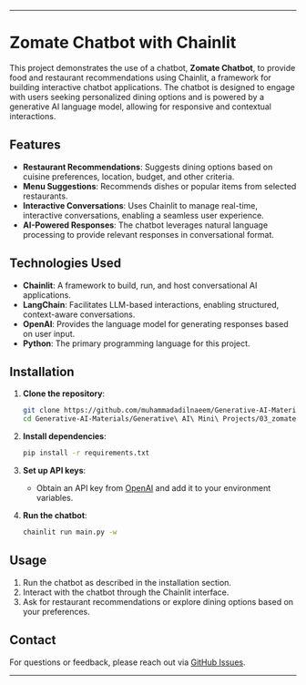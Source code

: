 
---

# **Zomate Chatbot with Chainlit**

This project demonstrates the use of a chatbot, **Zomate Chatbot**, to provide food and restaurant recommendations using Chainlit, a framework for building interactive chatbot applications. The chatbot is designed to engage with users seeking personalized dining options and is powered by a generative AI language model, allowing for responsive and contextual interactions.

## **Features**

- **Restaurant Recommendations**: Suggests dining options based on cuisine preferences, location, budget, and other criteria.
- **Menu Suggestions**: Recommends dishes or popular items from selected restaurants.
- **Interactive Conversations**: Uses Chainlit to manage real-time, interactive conversations, enabling a seamless user experience.
- **AI-Powered Responses**: The chatbot leverages natural language processing to provide relevant responses in conversational format.

## **Technologies Used**

- **Chainlit**: A framework to build, run, and host conversational AI applications.
- **LangChain**: Facilitates LLM-based interactions, enabling structured, context-aware conversations.
- **OpenAI**: Provides the language model for generating responses based on user input.
- **Python**: The primary programming language for this project.

## **Installation**

1. **Clone the repository**:
   ```bash
   git clone https://github.com/muhammadadilnaeem/Generative-AI-Materials.git
   cd Generative-AI-Materials/Generative\ AI\ Mini\ Projects/03_zomate_chatbot_with_chainlit
   ```

2. **Install dependencies**:
   ```bash
   pip install -r requirements.txt
   ```

3. **Set up API keys**:
   - Obtain an API key from [OpenAI](https://openai.com/api/) and add it to your environment variables.

4. **Run the chatbot**:
   ```bash
   chainlit run main.py -w
   ```

## **Usage**

1. Run the chatbot as described in the installation section.
2. Interact with the chatbot through the Chainlit interface. 
3. Ask for restaurant recommendations or explore dining options based on your preferences.

## **Contact**

For questions or feedback, please reach out via [GitHub Issues](https://github.com/muhammadadilnaeem/Generative-AI-Materials/issues).

--- 
